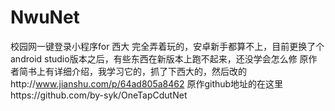 # NwuNet
校园网一键登录小程序for 西大
完全弄着玩的，安卓新手都算不上，目前更换了个android studio版本之后，有些东西在新版本上跑不起来，还没学会怎么修
原作者简书上有详细介绍，我学习它的，抓了下西大的，然后改的http://www.jianshu.com/p/64ad805a8462
原作github地址的在这里https://github.com/by-syk/OneTapCdutNet

